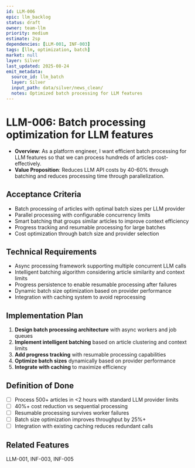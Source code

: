 ```yaml
---
id: LLM-006
epic: llm_backlog
status: draft
owner: team-llm
priority: medium
estimate: 2sp
dependencies: [LLM-001, INF-003]
tags: [llm, optimization, batch]
market: null
layer: Silver
last_updated: 2025-08-24
emit_metadata:
  source_id: llm_batch
  layer: Silver
  input_path: data/silver/news_clean/
  notes: Optimized batch processing for LLM features
---
```


# LLM-006: Batch processing optimization for LLM features

- **Overview**: As a platform engineer, I want efficient batch processing for LLM features so that we can process hundreds of articles cost-effectively.
- **Value Proposition**: Reduces LLM API costs by 40-60% through batching and reduces processing time through parallelization.

## Acceptance Criteria
- Batch processing of articles with optimal batch sizes per LLM provider
- Parallel processing with configurable concurrency limits
- Smart batching that groups similar articles to improve context efficiency
- Progress tracking and resumable processing for large batches
- Cost optimization through batch size and provider selection

## Technical Requirements
- Async processing framework supporting multiple concurrent LLM calls
- Intelligent batching algorithm considering article similarity and context limits
- Progress persistence to enable resumable processing after failures
- Dynamic batch size optimization based on provider performance
- Integration with caching system to avoid reprocessing

## Implementation Plan
1. **Design batch processing architecture** with async workers and job queues
2. **Implement intelligent batching** based on article clustering and context limits
3. **Add progress tracking** with resumable processing capabilities
4. **Optimize batch sizes** dynamically based on provider performance
5. **Integrate with caching** to maximize efficiency

## Definition of Done
- [ ] Process 500+ articles in <2 hours with standard LLM provider limits
- [ ] 40%+ cost reduction vs sequential processing
- [ ] Resumable processing survives worker failures
- [ ] Batch size optimization improves throughput by 25%+
- [ ] Integration with existing caching reduces redundant calls

## Related Features
LLM-001, INF-003, INF-005
